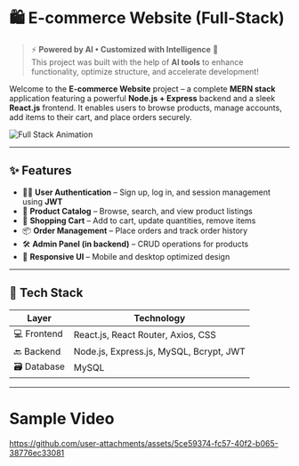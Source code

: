 # 🛍️ E-commerce Website (Full-Stack)

> ⚡ **Powered by AI • Customized with Intelligence** 🤖  
> This project was built with the help of **AI tools** to enhance functionality, optimize structure, and accelerate development!

Welcome to the **E-commerce Website** project – a complete **MERN stack** application featuring a powerful **Node.js + Express** backend and a sleek **React.js** frontend. It enables users to browse products, manage accounts, add items to their cart, and place orders securely.

![Full Stack Animation](https://media.giphy.com/media/RrVzUOXldFe8M/giphy.gif)

---

## ✨ Features

- 🧑‍💼 **User Authentication** – Sign up, log in, and session management using **JWT**
- 🛒 **Product Catalog** – Browse, search, and view product listings
- 🧺 **Shopping Cart** – Add to cart, update quantities, remove items
- 📦 **Order Management** – Place orders and track order history
- 🛠️ **Admin Panel (in backend)** – CRUD operations for products
- 📱 **Responsive UI** – Mobile and desktop optimized design

---

## 🧠 Tech Stack

| Layer     | Technology                                  |
|-----------|---------------------------------------------|
| 💻 Frontend | React.js, React Router, Axios, CSS          |
| 🔙 Backend  | Node.js, Express.js, MySQL, Bcrypt, JWT |
| 🗃️ Database | MySQL                            |

---
# Sample Video


https://github.com/user-attachments/assets/5ce59374-fc57-40f2-b065-38776ec33081

